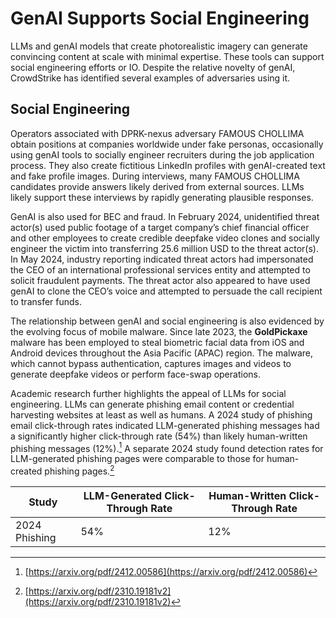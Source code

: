 # GenAI Supports Social Engineering

LLMs and genAI models that create photorealistic imagery can generate convincing content at scale with minimal expertise. These tools can support social engineering efforts or IO. Despite the relative novelty of genAI, CrowdStrike has identified several examples of adversaries using it.

## Social Engineering

Operators associated with DPRK-nexus adversary FAMOUS CHOLLIMA obtain positions at companies worldwide under fake personas, occasionally using genAI tools to socially engineer recruiters during the job application process. They also create fictitious LinkedIn profiles with genAI-created text and fake profile images. During interviews, many FAMOUS CHOLLIMA candidates provide answers likely derived from external sources. LLMs likely support these interviews by rapidly generating plausible responses.

GenAI is also used for BEC and fraud. In February 2024, unidentified threat actor(s) used public footage of a target company’s chief financial officer and other employees to create credible deepfake video clones and socially engineer the victim into transferring 25.6 million USD to the threat actor(s). In May 2024, industry reporting indicated threat actors had impersonated the CEO of an international professional services entity and attempted to solicit fraudulent payments. The threat actor also appeared to have used genAI to clone the CEO’s voice and attempted to persuade the call recipient to transfer funds.

The relationship between genAI and social engineering is also evidenced by the evolving focus of mobile malware. Since late 2023, the **GoldPickaxe** malware has been employed to steal biometric facial data from iOS and Android devices throughout the Asia Pacific (APAC) region. The malware, which cannot bypass authentication, captures images and videos to generate deepfake videos or perform face-swap operations.

Academic research further highlights the appeal of LLMs for social engineering. LLMs can generate phishing email content or credential harvesting websites at least as well as humans. A 2024 study of phishing email click-through rates indicated LLM-generated phishing messages had a significantly higher click-through rate (54%) than likely human-written phishing messages (12%).[^1] A separate 2024 study found detection rates for LLM-generated phishing pages were comparable to those for human-created phishing pages.[^2]

| Study              | LLM-Generated Click-Through Rate | Human-Written Click-Through Rate |
|--------------------|----------------------------------|----------------------------------|
| 2024 Phishing      | 54%                              | 12%                              |

[^1]: [https://arxiv.org/pdf/2412.00586](https://arxiv.org/pdf/2412.00586)
[^2]: [https://arxiv.org/pdf/2310.19181v2](https://arxiv.org/pdf/2310.19181v2)